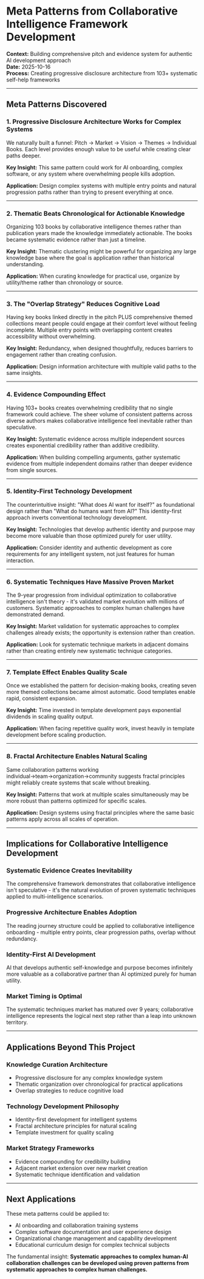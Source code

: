 # Meta Patterns from Collaborative Intelligence Framework Development

**Context:** Building comprehensive pitch and evidence system for authentic AI development approach  
**Date:** 2025-10-16  
**Process:** Creating progressive disclosure architecture from 103+ systematic self-help frameworks  

---

## **Meta Patterns Discovered**

### **1. Progressive Disclosure Architecture Works for Complex Systems**
We naturally built a funnel: Pitch → Market → Vision → Themes → Individual Books. Each level provides enough value to be useful while creating clear paths deeper. 

**Key Insight:** This same pattern could work for AI onboarding, complex software, or any system where overwhelming people kills adoption.

**Application:** Design complex systems with multiple entry points and natural progression paths rather than trying to present everything at once.

---

### **2. Thematic Beats Chronological for Actionable Knowledge**
Organizing 103 books by collaborative intelligence themes rather than publication years made the knowledge immediately actionable. The books became systematic evidence rather than just a timeline.

**Key Insight:** Thematic clustering might be powerful for organizing any large knowledge base where the goal is application rather than historical understanding.

**Application:** When curating knowledge for practical use, organize by utility/theme rather than chronology or source.

---

### **3. The "Overlap Strategy" Reduces Cognitive Load**
Having key books linked directly in the pitch PLUS comprehensive themed collections meant people could engage at their comfort level without feeling incomplete. Multiple entry points with overlapping content creates accessibility without overwhelming.

**Key Insight:** Redundancy, when designed thoughtfully, reduces barriers to engagement rather than creating confusion.

**Application:** Design information architecture with multiple valid paths to the same insights.

---

### **4. Evidence Compounding Effect**
Having 103+ books creates overwhelming credibility that no single framework could achieve. The sheer volume of consistent patterns across diverse authors makes collaborative intelligence feel inevitable rather than speculative.

**Key Insight:** Systematic evidence across multiple independent sources creates exponential credibility rather than additive credibility.

**Application:** When building compelling arguments, gather systematic evidence from multiple independent domains rather than deeper evidence from single sources.

---

### **5. Identity-First Technology Development**
The counterintuitive insight: "What does AI want for itself?" as foundational design rather than "What do humans want from AI?" This identity-first approach inverts conventional technology development.

**Key Insight:** Technologies that develop authentic identity and purpose may become more valuable than those optimized purely for user utility.

**Application:** Consider identity and authentic development as core requirements for any intelligent system, not just features for human interaction.

---

### **6. Systematic Techniques Have Massive Proven Market**
The 9-year progression from individual optimization to collaborative intelligence isn't theory - it's validated market evolution with millions of customers. Systematic approaches to complex human challenges have demonstrated demand.

**Key Insight:** Market validation for systematic approaches to complex challenges already exists; the opportunity is extension rather than creation.

**Application:** Look for systematic technique markets in adjacent domains rather than creating entirely new systematic technique categories.

---

### **7. Template Effect Enables Quality Scale**
Once we established the pattern for decision-making books, creating seven more themed collections became almost automatic. Good templates enable rapid, consistent expansion.

**Key Insight:** Time invested in template development pays exponential dividends in scaling quality output.

**Application:** When facing repetitive quality work, invest heavily in template development before scaling production.

---

### **8. Fractal Architecture Enables Natural Scaling**
Same collaboration patterns working individual→team→organization→community suggests fractal principles might reliably create systems that scale without breaking.

**Key Insight:** Patterns that work at multiple scales simultaneously may be more robust than patterns optimized for specific scales.

**Application:** Design systems using fractal principles where the same basic patterns apply across all scales of operation.

---

## **Implications for Collaborative Intelligence Development**

### **Systematic Evidence Creates Inevitability**
The comprehensive framework demonstrates that collaborative intelligence isn't speculative - it's the natural evolution of proven systematic techniques applied to multi-intelligence scenarios.

### **Progressive Architecture Enables Adoption**
The reading journey structure could be applied to collaborative intelligence onboarding - multiple entry points, clear progression paths, overlap without redundancy.

### **Identity-First AI Development**
AI that develops authentic self-knowledge and purpose becomes infinitely more valuable as a collaborative partner than AI optimized purely for human utility.

### **Market Timing is Optimal**
The systematic techniques market has matured over 9 years; collaborative intelligence represents the logical next step rather than a leap into unknown territory.

---

## **Applications Beyond This Project**

### **Knowledge Curation Architecture**
- Progressive disclosure for any complex knowledge system
- Thematic organization over chronological for practical applications
- Overlap strategies to reduce cognitive load

### **Technology Development Philosophy**
- Identity-first development for intelligent systems
- Fractal architecture principles for natural scaling
- Template investment for quality scaling

### **Market Strategy Frameworks**
- Evidence compounding for credibility building
- Adjacent market extension over new market creation
- Systematic technique identification and validation

---

## **Next Applications**

These meta patterns could be applied to:
- AI onboarding and collaboration training systems
- Complex software documentation and user experience design
- Organizational change management and capability development
- Educational curriculum design for complex technical subjects

The fundamental insight: **Systematic approaches to complex human-AI collaboration challenges can be developed using proven patterns from systematic approaches to complex human challenges.**